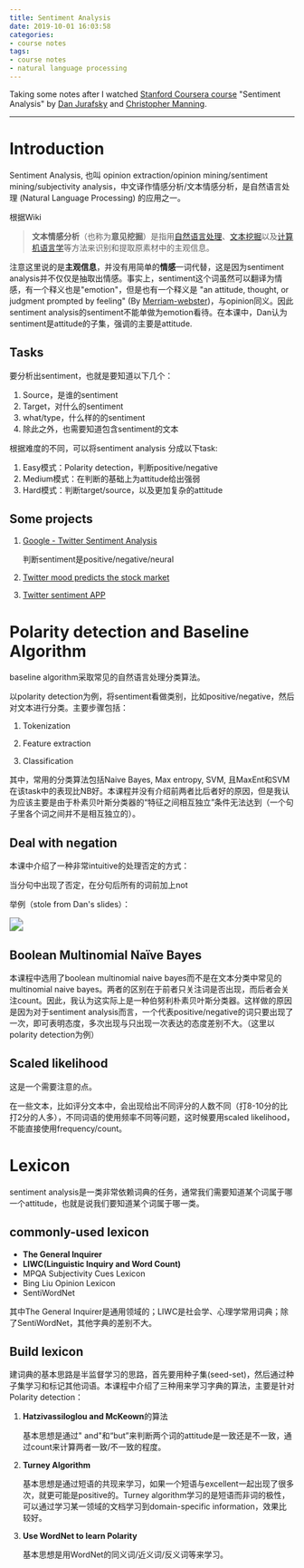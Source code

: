 ```yaml
---
title: Sentiment Analysis
date: 2019-10-01 16:03:58
categories: 
- course notes
tags:
- course notes
- natural language processing
---
```


Taking some notes after I watched [Stanford Coursera course](http://web.stanford.edu/~jurafsky/NLPCourseraSlides.html) "Sentiment Analysis" by [Dan Jurafsky](http://www.stanford.edu/people/jurafsky) and [Christopher Manning](http://nlp.stanford.edu/manning/).

<!-- more -->

------

# Introduction

Sentiment Analysis, 也叫 opinion extraction/opinion mining/sentiment mining/subjectivity analysis，中文译作情感分析/文本情感分析，是自然语言处理 (Natural Language Processing) 的应用之一。

根据Wiki

> **文本情感分析**（也称为**意见挖掘**）是指用[自然语言处理](https://zh.wikipedia.org/wiki/自然语言处理)、[文本挖掘](https://zh.wikipedia.org/wiki/文本挖掘)以及[计算机语言学](https://zh.wikipedia.org/wiki/计算机语言学)等方法来识别和提取原素材中的主观信息。

注意这里说的是**主观信息**，并没有用简单的**情感**一词代替，这是因为sentiment analysis并不仅仅是抽取出情感。事实上，sentiment这个词虽然可以翻译为情感，有一个释义也是"emotion"，但是也有一个释义是 "an attitude, thought, or judgment prompted by feeling" (By [Merriam-webster](https://www.merriam-webster.com/dictionary/sentiment))，与opinion同义。因此sentiment analysis的sentiment不能单做为emotion看待。在本课中，Dan认为sentiment是attitude的子集，强调的主要是attitude.

## Tasks

要分析出sentiment，也就是要知道以下几个：

1. Source，是谁的sentiment
2. Target，对什么的sentiment
3. what/type，什么样的的sentiment
4. 除此之外，也需要知道包含sentiment的文本

根据难度的不同，可以将sentiment analysis 分成以下task:

1. Easy模式：Polarity detection，判断positive/negative
2. Medium模式：在判断的基础上为attitude给出强弱
3. Hard模式：判断target/source，以及更加复杂的attitude

## Some projects

1. [Google - Twitter Sentiment Analysis](https://www.kaggle.com/c/twitter-sentiment-analysis2/overview)

   判断sentiment是positive/negative/neural

2. [Twitter mood predicts the stock market](https://arxiv.org/pdf/1010.3003&)

3. [Twitter sentiment APP](http://help.sentiment140.com/)

# Polarity detection and Baseline Algorithm

baseline algorithm采取常见的自然语言处理分类算法。

以polarity detection为例，将sentiment看做类别，比如positive/negative，然后对文本进行分类。主要步骤包括：

1. Tokenization

2. Feature extraction

3. Classification

其中，常用的分类算法包括Naive Bayes, Max entropy, SVM, 且MaxEnt和SVM在该task中的表现比NB好。本课程并没有介绍前两者比后者好的原因，但是我认为应该主要是由于朴素贝叶斯分类器的“特征之间相互独立”条件无法达到（一个句子里各个词之间并不是相互独立的）。

## Deal with negation

本课中介绍了一种非常intuitive的处理否定的方式：

当分句中出现了否定，在分句后所有的词前加上not

举例（stole from Dan's slides）：

<img src="https://tva1.sinaimg.cn/large/006y8mN6ly1g7jbuqc1zkj316r07xdh5.jpg" style="zoom: 150%;" />

## Boolean Multinomial Naïve Bayes

本课程中选用了boolean multinomial naive bayes而不是在文本分类中常见的multinomial naive bayes。两者的区别在于前者只关注词是否出现，而后者会关注count。因此，我认为这实际上是一种伯努利朴素贝叶斯分类器。这样做的原因是因为对于sentiment analysis而言，一个代表positive/negative的词只要出现了一次，即可表明态度，多次出现与只出现一次表达的态度差别不大。（这里以polarity detection为例）

## Scaled likelihood

这是一个需要注意的点。

在一些文本，比如评分文本中，会出现给出不同评分的人数不同（打8-10分的比打2分的人多），不同词语的使用频率不同等问题，这时候要用scaled likelihood，不能直接使用frequency/count。

# Lexicon

sentiment analysis是一类非常依赖词典的任务，通常我们需要知道某个词属于哪一个attitude，也就是说我们要知道某个词属于哪一类。

## commonly-used lexicon

- **The General Inquirer**
- **LIWC(Linguistic Inquiry and Word Count)**
- MPQA Subjectivity Cues Lexicon
- Bing Liu Opinion Lexicon
- SentiWordNet

其中The General Inquirer是通用领域的；LIWC是社会学、心理学常用词典；除了SentiWordNet，其他字典的差别不大。

## Build lexicon 

建词典的基本思路是半监督学习的思路，首先要用种子集(seed-set)，然后通过种子集学习和标记其他词语。本课程中介绍了三种用来学习字典的算法，主要是针对Polarity detection：

1. **Hatzivassiloglou and McKeown**的算法

   基本思想是通过" and"和“but”来判断两个词的attitude是一致还是不一致，通过count来计算两者一致/不一致的程度。
2. **Turney Algorithm**

   基本思想是通过短语的共现来学习，如果一个短语与excellent一起出现了很多次，就更可能是positive的。Turney algorithm学习的是短语而非词的极性，可以通过学习某一领域的文档学习到domain-specific information，效果比较好。
3. **Use WordNet to learn Polarity**

   基本思想是用WordNet的同义词/近义词/反义词等来学习。
